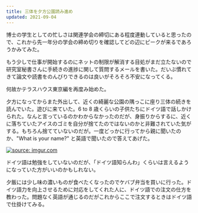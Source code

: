 ```yaml
---
title: 三体を夕方公園読み進め
updated: 2021-09-04
---
```



博士の学生としての忙しさは関連学会の締切にある程度連動していると思ったので、これから先一年分の学会の締め切りを確認してどの辺にピークが来るであろうかみてみた。

もう少しで仕事が開始するのにネットの制限が解消する目処がまだ立たないので研究室秘書さんに手続きの進捗に関して質問するメールを書いた。だいぶ慣れてきて論文や読書をのんびりできるのは良いがそろそろ不安になってくる。

何故かテラスハウス東京編を再度み始めた。

夕方になってからまた外出して、近くの綺麗な公園の隅っこに座り三体の続きを読んでいた。遊びに来ていた。6 to 8 歳くらいの子供たちにドイツ語で話しかけられた。なんと言っているのかわからなかったのだが、身振りからするに、近くに落ちていたアイスのゴミを自分が捨てたのではないのかと非難されていた気がする。もちろん捨てていないのだが。一度どっかに行ってから親に聞いたのか、"What is your name?" と英語で聞いたので答えてあげた。

<a href="https://imgur.com/Iqw6NEe"><img src="https://i.imgur.com/Iqw6NEe.jpg" title="source: imgur.com" /></a>

ドイツ語は勉強をしていないのだが、「ドイツ語知らんわ」くらいは言えるようになっていた方がいいのかもしれない。

夕飯には少し味の濃いものが食べたくなったのでケバブ弁当を買いに行った。ドイツ語力を向上させるために対応をしてくれた人に、ドイツ語での注文の仕方を教わった。問題なく英語が通じるのだがこれからここで注文するときはドイツ語で仕掛けてみる。

